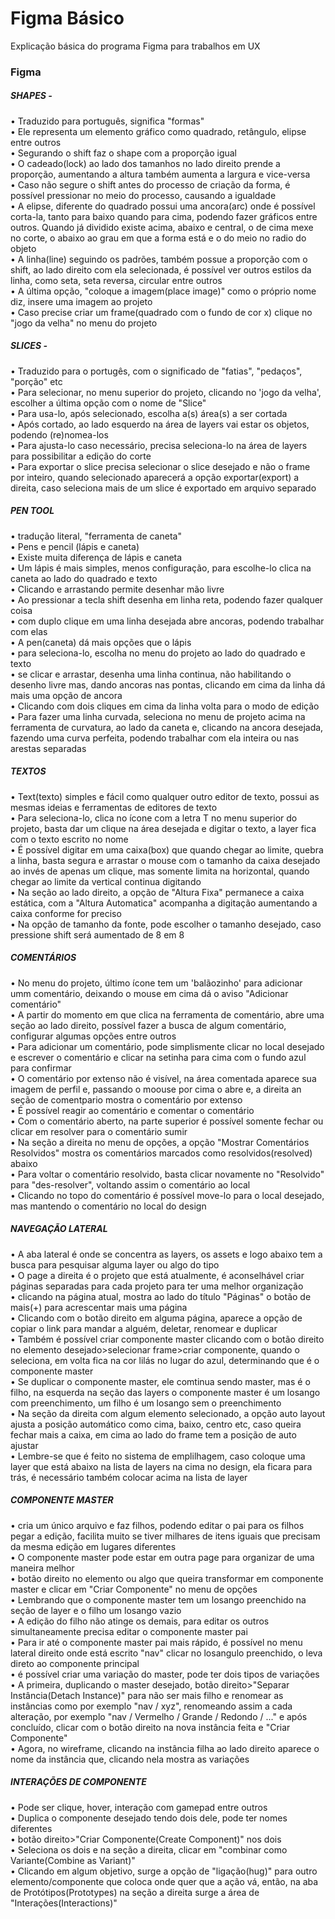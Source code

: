 # Figma Básico
Explicação básica do programa Figma para trabalhos em UX
<h3>Figma</h3>
<h5>SHAPES -</h5>
• Traduzido para português, significa "formas"
<br> 
• Ele representa um elemento gráfico como quadrado, retângulo, elipse entre outros
<br>
• Segurando o shift faz o shape com a proporção igual
<br>
• O cadeado(lock) ao lado dos tamanhos no lado direito prende a proporção, aumentando a altura também aumenta a largura e vice-versa
<br>
• Caso não segure o shift antes do processo de criação da forma, é possível pressionar no meio do processo, causando a igualdade
<br>
• A elipse, diferente do quadrado possui uma ancora(arc) onde é possível corta-la, tanto para baixo quando para cima, podendo fazer gráficos entre outros. Quando já dividido existe acima, abaixo e central, o de cima mexe no corte, o abaixo ao grau em que a forma está e o do meio no radio do objeto
<br>
• A linha(line) seguindo os padrões, também possue a proporção com o shift, ao lado direito com ela selecionada, é possível ver outros estilos da linha, como seta, seta reversa, circular entre outros
<br>
• A última opção, "coloque a imagem(place image)" como o próprio nome diz, insere uma imagem ao projeto
<br>
• Caso precise criar um frame(quadrado com o fundo de cor x) clique no "jogo da velha" no menu do projeto
<h5>SLICES -</h5>
• Traduzido para o portugês, com o significado de "fatias", "pedaços", "porção" etc
<br>
• Para selecionar, no menu superior do projeto, clicando no 'jogo da velha', escolher a última opção com o nome de "Slice" 
<br>
• Para usa-lo, após selecionado, escolha a(s) área(s) a ser cortada
<br>
• Após cortado, ao lado esquerdo na área de layers vai estar os objetos, podendo (re)nomea-los
<br>
• Para ajusta-lo caso necessário, precisa seleciona-lo na área de layers para possibilitar a edição do corte
<br>
• Para exportar o slice precisa selecionar o slice desejado e não o frame por inteiro, quando selecionado aparecerá a opção exportar(export) a direita, caso seleciona mais de um slice é exportado em arquivo separado
<br>
<h5>PEN TOOL</h5>
• tradução literal, "ferramenta de caneta"
<br>
• Pens e pencil (lápis e caneta)
<br>
• Existe muita diferença de lápis e caneta
<br>
• Um lápis é mais simples, menos configuração, para escolhe-lo clica na caneta ao lado do quadrado e texto
<br>
• Clicando e arrastando permite desenhar mão livre
<br>
• Ao pressionar a tecla shift desenha em linha reta, podendo fazer qualquer coisa
<br>
• com duplo clique em uma linha desejada abre ancoras, podendo trabalhar com elas
<br>
• A pen(caneta) dá mais opções que o lápis
<br>
• para seleciona-lo, escolha no menu do projeto ao lado do quadrado e texto
<br>
• se clicar e arrastar, desenha uma linha continua, não habilitando o desenho livre mas, dando ancoras nas pontas, clicando em cima da linha dá mais uma opção de ancora
<br>
• Clicando com dois cliques em cima da linha volta para o modo de edição
<br>
• Para fazer uma linha curvada, seleciona no menu de projeto acima na ferramenta de curvatura, ao lado da caneta e, clicando na ancora desejada, fazendo uma curva perfeita, podendo trabalhar com ela inteira ou nas arestas separadas
<br>
<h5>TEXTOS</h5>
• Text(texto) simples e fácil como qualquer outro editor de texto, possui as mesmas ideias e ferramentas de editores de texto
<br>
• Para seleciona-lo, clica no ícone com a letra T no menu superior do projeto, basta dar um clique na área desejada e digitar o texto, a layer fica com o texto escrito no nome
<br>
• É possível digitar em uma caixa(box) que quando chegar ao limite, quebra a linha, basta segura e arrastar o mouse com o tamanho da caixa desejado ao invés de apenas um clique, mas somente limita na horizontal, quando chegar ao limite da vertical continua digitando
<br>
• Na seção ao lado direito, a opção de "Altura Fixa" permanece a caixa estática, com a "Altura Automatica" acompanha a digitação aumentando a caixa conforme for preciso
<br>
• Na opção de tamanho da fonte, pode escolher o tamanho desejado, caso pressione shift será aumentado de 8 em 8
<br>
<h5>COMENTÁRIOS</h5>
• No menu do projeto, último ícone tem um 'balãozinho' para adicionar umm comentário, deixando o mouse em cima dá o aviso "Adicionar comentário"
<br>
• A partir do momento em que clica na ferramenta de comentário, abre uma seção ao lado direito, possível fazer a busca de algum comentário, configurar algumas opções entre outros
<br>
• Para adicionar um comentário, pode simplismente clicar no local desejado e escrever o comentário e clicar na setinha para cima com o fundo azul para confirmar
<br>
• O comentário por extenso não é visível, na área comentada aparece sua imagem de perfil e, passando o moouse por cima o abre e, a direita an seção de comentpario mostra o comentário por extenso
<br>
• É possível reagir ao comentário e comentar o comentário
<br>
• Com o comentário aberto, na parte superior é possível somente fechar ou clicar em resolver para o comentário sumir
<br>
•  Na seção a direita no menu de opções, a opção "Mostrar Comentários Resolvidos" mostra os comentários marcados como resolvidos(resolved) abaixo
<br>
• Para voltar o comentário resolvido, basta clicar novamente no "Resolvido" para "des-resolver", voltando assim o comentário ao local
<br>
• Clicando no topo do comentário é possível move-lo para o local desejado, mas mantendo o comentário no local do design
<br>
<h5>NAVEGAÇÃO LATERAL</h5>
• A aba lateral é onde se concentra as layers, os assets e logo abaixo tem a busca para pesquisar alguma layer ou algo do tipo
<br>
• O page a direita é o projeto que está atualmente, é aconselhável criar páginas separadas para cada projeto para ter uma melhor organização
<br>
• clicando na página atual, mostra ao lado do título "Páginas" o botão de mais(+) para acrescentar mais uma página
<br>
• Clicando com o botão direito em alguma página, aparece a opção de copiar o link para mandar a alguém, deletar, renomear e duplicar
<br>
• Também é possível criar componente master clicando com o botão direito no elemento desejado>selecionar frame>criar componente, quando o seleciona, em volta fica na cor lilás no lugar do azul, determinando que é o componente master
<br>
• Se duplicar o componente master, ele comtinua sendo master, mas é o filho, na esquerda na seção das layers o componente master é um losango com preenchimento, um filho é um losango sem o preenchimento
<br>
• Na seção da direita com algum elemento selecionado, a opção auto layout ajusta a posição automático como cima, baixo, centro etc, caso queira fechar mais a caixa, em cima ao lado do frame tem a posição de auto ajustar
<br>
• Lembre-se que é feito no sistema de emplilhagem, caso coloque uma layer que está abaixo na lista de layers na cima no design, ela ficara para trás, é necessário também colocar acima na lista de layer
<h5>COMPONENTE MASTER</h5>
• cria um único arquivo e faz filhos, podendo editar o pai para os filhos pegar a edição, facilita muito se tiver milhares de itens iguais que precisam da mesma edição em lugares diferentes
<br>
• O componente master pode estar em outra page para organizar de uma maneira melhor
<br>
• botão direito no elemento ou algo que queira transformar em componente master e clicar em "Criar Componente" no menu de opções
<br>
• Lembrando que o componente master tem um losango preenchido na seção de layer e o filho um losango vazio
<br>
• A edição do filho não atinge os demais, para editar os outros simultaneamente precisa editar o componente master pai
<br>
• Para ir até o componente master pai mais rápido, é possível no menu lateral direito onde está escrito "nav" clicar no losangulo preenchido, o leva direto ao componente principal
<br>
• é possível criar uma variação do master, pode ter dois tipos de variações
<br>
• A primeira, duplicando o master desejado, botão direito>"Separar Instância(Detach Instance)" para não ser mais filho e renomear as instâncias como por exemplo "nav / xyz", renomeando assim a cada alteração, por exemplo "nav / Vermelho / Grande / Redondo / ..." e após concluído, clicar com o botão direito na nova instância feita e "Criar Componente"
<br>
• Agora, no wireframe, clicando na instância filha ao lado direito aparece o nome da instância que, clicando nela mostra as variações
<br>
<h5>INTERAÇÕES DE COMPONENTE</h5>
• Pode ser clique, hover, interação com gamepad entre outros
<br>
• Duplica o componente desejado tendo dois dele, pode ter nomes diferentes
<br>
• botão direito>"Criar Componente(Create Component)" nos dois
<br>
• Seleciona os dois e na seção a direita, clicar em "combinar como Variante(Combine as Variant)"
<br>
• Clicando em algum objetivo, surge a opção de "ligação(hug)" para outro elemento/componente que coloca onde quer que a ação vá, então, na aba de Protótipos(Prototypes) na seção a direita surge a área de "Interações(Interactions)" 